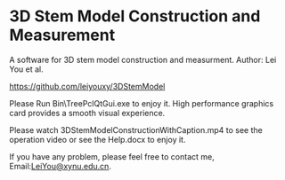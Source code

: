 # 3D Stem Model Construction and Measurement
A software for 3D stem model construction and measurment.
Author: Lei You et al.

https://github.com/leiyouxy/3DStemModel

Please Run Bin\TreePclQtGui.exe to enjoy it. 
High performance graphics card provides a smooth visual experience.

Please watch 3DStemModelConstructionWithCaption.mp4 to see the operation video or see the Help.docx to enjoy it.

If you have any problem, please feel free to contact me, Email:LeiYou@xynu.edu.cn.
